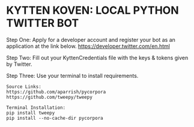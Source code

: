 # KYTTEN KOVEN: LOCAL PYTHON TWITTER BOT 

Step One: 
	Apply for a developer account and register your bot as an application at the link below.
	https://developer.twitter.com/en.html

Step Two:
	Fill out your KyttenCredentials file with the keys & tokens given by Twitter.

Step Three:
	 Use your terminal to install requirements.

	Source Links:
	https://github.com/aparrish/pycorpora
	https://github.com/tweepy/tweepy

	Terminal Installation:
	pip install tweepy
	pip install --no-cache-dir pycorpora
